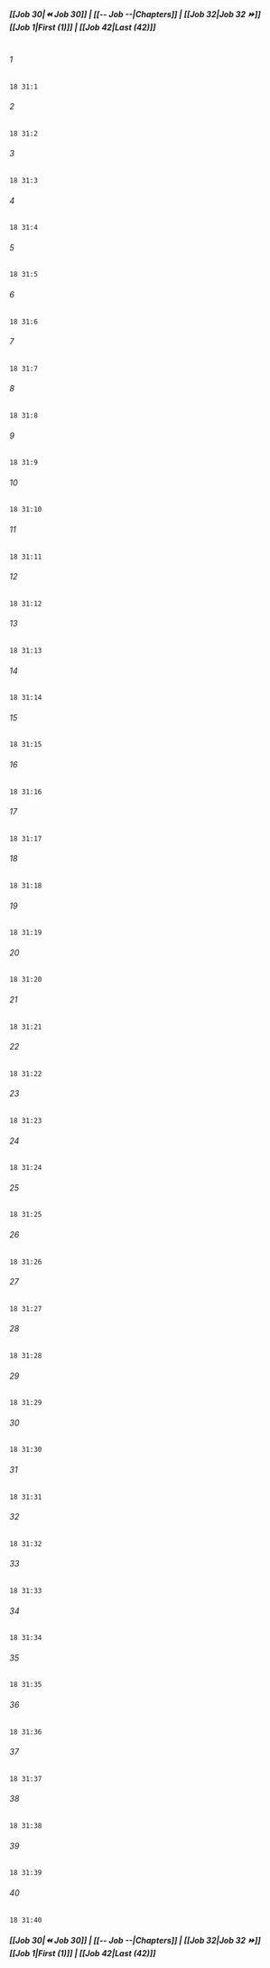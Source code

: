 
##### **[[Job 30|⏪ Job 30]] | [[-- Job --|Chapters]] | [[Job 32|Job 32 ⏩]]**<br>**[[Job 1|First (1)]] | [[Job 42|Last (42)]]**<br><br>

###### 1
``` verse
18 31:1
```
###### 2
``` verse
18 31:2
```
###### 3
``` verse
18 31:3
```
###### 4
``` verse
18 31:4
```
###### 5
``` verse
18 31:5
```
###### 6
``` verse
18 31:6
```
###### 7
``` verse
18 31:7
```
###### 8
``` verse
18 31:8
```
###### 9
``` verse
18 31:9
```
###### 10
``` verse
18 31:10
```
###### 11
``` verse
18 31:11
```
###### 12
``` verse
18 31:12
```
###### 13
``` verse
18 31:13
```
###### 14
``` verse
18 31:14
```
###### 15
``` verse
18 31:15
```
###### 16
``` verse
18 31:16
```
###### 17
``` verse
18 31:17
```
###### 18
``` verse
18 31:18
```
###### 19
``` verse
18 31:19
```
###### 20
``` verse
18 31:20
```
###### 21
``` verse
18 31:21
```
###### 22
``` verse
18 31:22
```
###### 23
``` verse
18 31:23
```
###### 24
``` verse
18 31:24
```
###### 25
``` verse
18 31:25
```
###### 26
``` verse
18 31:26
```
###### 27
``` verse
18 31:27
```
###### 28
``` verse
18 31:28
```
###### 29
``` verse
18 31:29
```
###### 30
``` verse
18 31:30
```
###### 31
``` verse
18 31:31
```
###### 32
``` verse
18 31:32
```
###### 33
``` verse
18 31:33
```
###### 34
``` verse
18 31:34
```
###### 35
``` verse
18 31:35
```
###### 36
``` verse
18 31:36
```
###### 37
``` verse
18 31:37
```
###### 38
``` verse
18 31:38
```
###### 39
``` verse
18 31:39
```
###### 40
``` verse
18 31:40
```

##### **[[Job 30|⏪ Job 30]] | [[-- Job --|Chapters]] | [[Job 32|Job 32 ⏩]]**<br>**[[Job 1|First (1)]] | [[Job 42|Last (42)]]**
